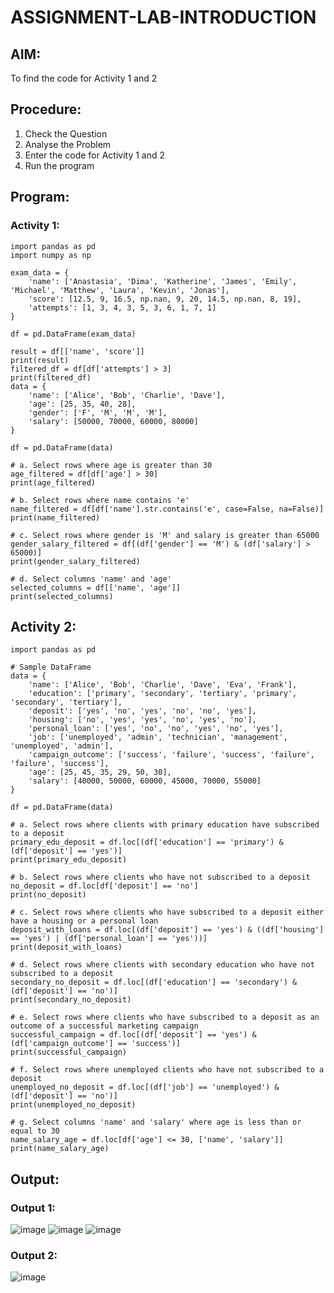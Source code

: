 # ASSIGNMENT-LAB-INTRODUCTION
## AIM:
To find the code for Activity 1 and 2
## Procedure:
1. Check the Question
2. Analyse the Problem
3. Enter the code for Activity 1 and 2
4. Run the program
## Program:
### Activity 1:
```
import pandas as pd
import numpy as np

exam_data = {
    'name': ['Anastasia', 'Dima', 'Katherine', 'James', 'Emily', 'Michael', 'Matthew', 'Laura', 'Kevin', 'Jonas'],
    'score': [12.5, 9, 16.5, np.nan, 9, 20, 14.5, np.nan, 8, 19],
    'attempts': [1, 3, 4, 3, 5, 3, 6, 1, 7, 1]
}

df = pd.DataFrame(exam_data)

result = df[['name', 'score']]
print(result)
filtered_df = df[df['attempts'] > 3]
print(filtered_df)
data = {
    'name': ['Alice', 'Bob', 'Charlie', 'Dave'],
    'age': [25, 35, 40, 28],
    'gender': ['F', 'M', 'M', 'M'],
    'salary': [50000, 70000, 60000, 80000]
}

df = pd.DataFrame(data)

# a. Select rows where age is greater than 30
age_filtered = df[df['age'] > 30]
print(age_filtered)

# b. Select rows where name contains 'e'
name_filtered = df[df['name'].str.contains('e', case=False, na=False)]
print(name_filtered)

# c. Select rows where gender is 'M' and salary is greater than 65000
gender_salary_filtered = df[(df['gender'] == 'M') & (df['salary'] > 65000)]
print(gender_salary_filtered)

# d. Select columns 'name' and 'age'
selected_columns = df[['name', 'age']]
print(selected_columns)
```

## Activity 2:

```
import pandas as pd

# Sample DataFrame
data = {
    'name': ['Alice', 'Bob', 'Charlie', 'Dave', 'Eva', 'Frank'],
    'education': ['primary', 'secondary', 'tertiary', 'primary', 'secondary', 'tertiary'],
    'deposit': ['yes', 'no', 'yes', 'no', 'no', 'yes'],
    'housing': ['no', 'yes', 'yes', 'no', 'yes', 'no'],
    'personal_loan': ['yes', 'no', 'no', 'yes', 'no', 'yes'],
    'job': ['unemployed', 'admin', 'technician', 'management', 'unemployed', 'admin'],
    'campaign_outcome': ['success', 'failure', 'success', 'failure', 'failure', 'success'],
    'age': [25, 45, 35, 29, 50, 30],
    'salary': [40000, 50000, 60000, 45000, 70000, 55000]
}

df = pd.DataFrame(data)

# a. Select rows where clients with primary education have subscribed to a deposit
primary_edu_deposit = df.loc[(df['education'] == 'primary') & (df['deposit'] == 'yes')]
print(primary_edu_deposit)

# b. Select rows where clients who have not subscribed to a deposit
no_deposit = df.loc[df['deposit'] == 'no']
print(no_deposit)

# c. Select rows where clients who have subscribed to a deposit either have a housing or a personal loan
deposit_with_loans = df.loc[(df['deposit'] == 'yes') & ((df['housing'] == 'yes') | (df['personal_loan'] == 'yes'))]
print(deposit_with_loans)

# d. Select rows where clients with secondary education who have not subscribed to a deposit
secondary_no_deposit = df.loc[(df['education'] == 'secondary') & (df['deposit'] == 'no')]
print(secondary_no_deposit)

# e. Select rows where clients who have subscribed to a deposit as an outcome of a successful marketing campaign
successful_campaign = df.loc[(df['deposit'] == 'yes') & (df['campaign_outcome'] == 'success')]
print(successful_campaign)

# f. Select rows where unemployed clients who have not subscribed to a deposit
unemployed_no_deposit = df.loc[(df['job'] == 'unemployed') & (df['deposit'] == 'no')]
print(unemployed_no_deposit)

# g. Select columns 'name' and 'salary' where age is less than or equal to 30
name_salary_age = df.loc[df['age'] <= 30, ['name', 'salary']]
print(name_salary_age)
```
## Output:
### Output 1:
![image](https://github.com/user-attachments/assets/27be14aa-bb25-425a-aa50-a9d9d5c57deb)
![image](https://github.com/user-attachments/assets/8b365fce-9b69-4e2a-b7d9-115806db5097)
![image](https://github.com/user-attachments/assets/7b62f646-8118-4996-9ebe-340ca72bc3ca)

### Output 2:
![image](https://github.com/user-attachments/assets/44863d38-4d94-466c-a890-c4bd355520be)
